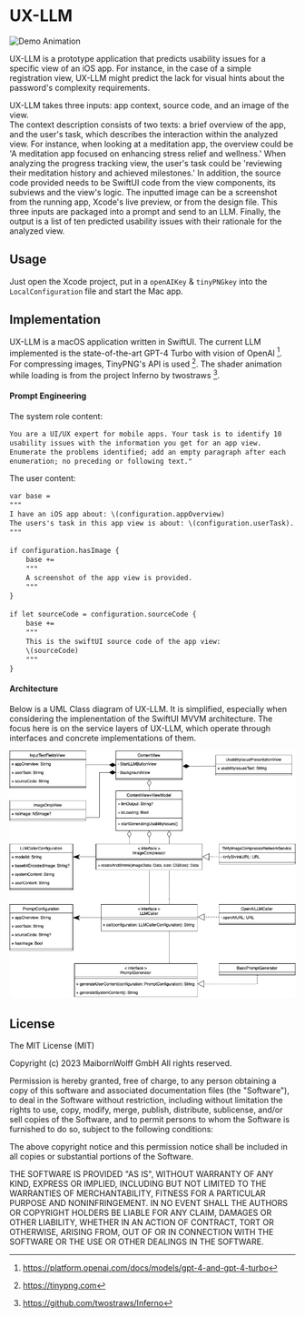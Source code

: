 # UX-LLM

![Demo Animation](Demo.gif)

UX-LLM is a prototype application that predicts usability issues for a specific view of an iOS app. For instance, in the case of a simple registration view, UX-LLM might predict the lack for visual hints about the password's complexity requirements. 

UX-LLM takes three inputs: app context, source code, and an image of the view.    
The context description consists of two texts: a brief overview of the app, and the user's task, which describes the interaction within the analyzed view. For instance, when looking at a meditation app, the overview could be 'A meditation app focused on enhancing stress relief and wellness.' When analyzing the progress tracking view, the user's task could be 'reviewing their meditation history and achieved milestones.'
In addition, the source code provided needs to be SwiftUI code from the view components, its subviews and the view's logic. 
The inputted image can be a screenshot from the running app, Xcode's live preview, or from the design file.
This three inputs are packaged into a prompt and send to an LLM.
Finally, the output is a list of ten predicted usability issues with their rationale for the analyzed view.

## Usage
Just open the Xcode project, put in a ```openAIKey``` & ```tinyPNGkey``` into the ```LocalConfiguration``` file and start the Mac app.

## Implementation
UX-LLM is a macOS application written in SwiftUI. The current LLM implemented is the state-of-the-art GPT-4 Turbo with vision of OpenAI [^1]. For compressing images, TinyPNG's API is used [^2]. The shader animation while loading is from the project Inferno by twostraws [^3].

#### Prompt Engineering
The system role content:

```
You are a UI/UX expert for mobile apps. Your task is to identify 10 usability issues with the information you get for an app view.
Enumerate the problems identified; add an empty paragraph after each enumeration; no preceding or following text."
```

The user content:
```
var base = 
"""
I have an iOS app about: \(configuration.appOverview)
The users's task in this app view is about: \(configuration.userTask).
"""

if configuration.hasImage {
    base +=
    """
    A screenshot of the app view is provided.
    """
}
        
if let sourceCode = configuration.sourceCode {
    base += 
    """
    This is the swiftUI source code of the app view:
    \(sourceCode)
    """
}
```

[^1]: https://platform.openai.com/docs/models/gpt-4-and-gpt-4-turbo
[^2]: https://tinypng.com
[^3]: https://github.com/twostraws/Inferno

#### Architecture 

Below is a UML Class diagram of UX-LLM. It is simplified, especially when considering the implenentation of the SwiftUI MVVM architecture. The focus here is on the service layers of UX-LLM, which operate through interfaces and concrete implementations of them.

![UML Class Diagram](ClassDiagram.png)

## License
 
The MIT License (MIT)

Copyright (c) 2023 MaibornWolff GmbH All rights reserved.

Permission is hereby granted, free of charge, to any person obtaining a copy of this software and associated documentation files (the "Software"), to deal in the Software without restriction, including without limitation the rights to use, copy, modify, merge, publish, distribute, sublicense, and/or sell copies of the Software, and to permit persons to whom the Software is furnished to do so, subject to the following conditions:

The above copyright notice and this permission notice shall be included in all copies or substantial portions of the Software.

THE SOFTWARE IS PROVIDED "AS IS", WITHOUT WARRANTY OF ANY KIND, EXPRESS OR IMPLIED, INCLUDING BUT NOT LIMITED TO THE WARRANTIES OF MERCHANTABILITY, FITNESS FOR A PARTICULAR PURPOSE AND NONINFRINGEMENT. IN NO EVENT SHALL THE AUTHORS OR COPYRIGHT HOLDERS BE LIABLE FOR ANY CLAIM, DAMAGES OR OTHER LIABILITY, WHETHER IN AN ACTION OF CONTRACT, TORT OR OTHERWISE, ARISING FROM, OUT OF OR IN CONNECTION WITH THE SOFTWARE OR THE USE OR OTHER DEALINGS IN THE SOFTWARE.
